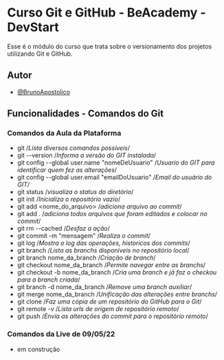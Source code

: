 
# Curso Git e GitHub - BeAcademy - DevStart

Esse é o módulo do curso que trata sobre o versionamento dos projetos utilizando Git e GitHub.


## Autor

- [@BrunoApostolico](https://www.github.com/brunoapostolico)


## Funcionalidades - Comandos do Git
### Comandos da Aula da Plataforma

- git /*Lista diversos comandos possíveis*/
- git --version /*Informa a versão do GIT instalada*/
- git config --global user.name "nomeDeUsuario" /*Usuario do GIT para identificar quem fez as alterações*/
- git config --global user.email "emailDoUsuario" /*Email do usuário do GIT*/
- git status /*visualiza o status do diretório*/
- git init /*Inicializa o repositório vazio*/
- git add <nome_do_arquivo> /*adiciona arquivo ao commit*/
- git add . /*adiciona todos arquivos que foram editados e colocar no commit*/
- git rm --cached <arquivo> /*Desfaz a ação*/
- git commit -m "mensagem" /*Realiza o commit*/
- git log /*Mostra o log das operações, historicos dos commits*/
- git branch /*Lista as branchs disponíveis no repositório local*/
- git branch nome_da_branch /*Criação de branch*/
- git checkout nome_da_branch /*Permite navegar entre as branchs*/
- git checkout -b nome_da_branch /*Cria uma branch e já faz o checkou para a branch criada*/
- git branch -d nome_da_branch /*Remove uma branch auxiliar*/
- git merge nome_da_branch /*Unificação das alterações entre branchs*/
- git clone /*Faz uma cópia de um repositório do GitHub para o Git*/
- git remote -v /*Lista urls de origem de repositório remoto*/
- git push /*Envia as alterações do commit para o repositório remoto*/

### Comandos da Live de 09/05/22

- em construção
